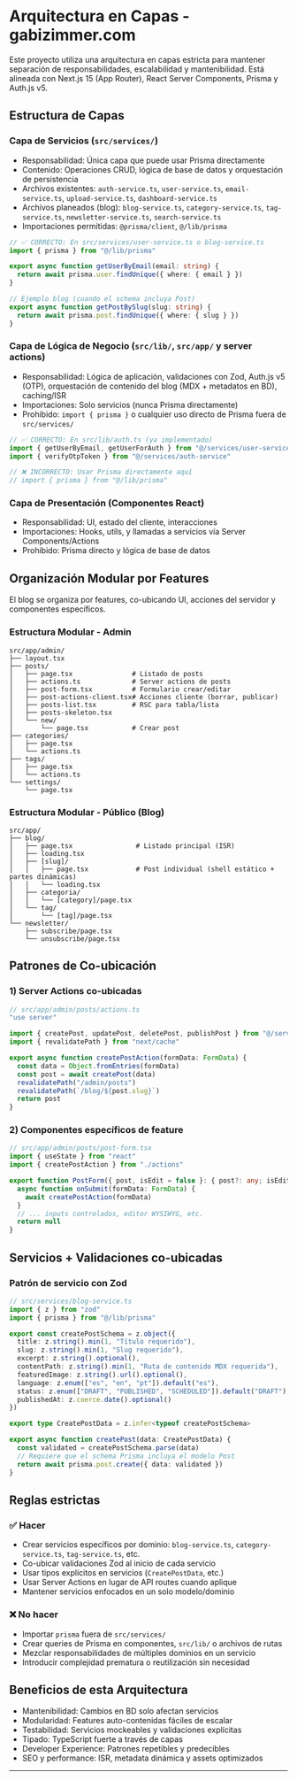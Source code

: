 # Arquitectura en Capas - gabizimmer.com

Este proyecto utiliza una arquitectura en capas estricta para mantener separación de responsabilidades, escalabilidad y mantenibilidad. Está alineada con Next.js 15 (App Router), React Server Components, Prisma y Auth.js v5.

## Estructura de Capas

### Capa de Servicios (`src/services/`)
- Responsabilidad: Única capa que puede usar Prisma directamente
- Contenido: Operaciones CRUD, lógica de base de datos y orquestación de persistencia
- Archivos existentes: `auth-service.ts`, `user-service.ts`, `email-service.ts`, `upload-service.ts`, `dashboard-service.ts`
- Archivos planeados (blog): `blog-service.ts`, `category-service.ts`, `tag-service.ts`, `newsletter-service.ts`, `search-service.ts`
- Importaciones permitidas: `@prisma/client`, `@/lib/prisma`

```typescript
// ✅ CORRECTO: En src/services/user-service.ts o blog-service.ts
import { prisma } from "@/lib/prisma"

export async function getUserByEmail(email: string) {
  return await prisma.user.findUnique({ where: { email } })
}

// Ejemplo blog (cuando el schema incluya Post)
export async function getPostBySlug(slug: string) {
  return await prisma.post.findUnique({ where: { slug } })
}
```

### Capa de Lógica de Negocio (`src/lib/`, `src/app/` y server actions)
- Responsabilidad: Lógica de aplicación, validaciones con Zod, Auth.js v5 (OTP), orquestación de contenido del blog (MDX + metadatos en BD), caching/ISR
- Importaciones: Solo servicios (nunca Prisma directamente)
- Prohibido: `import { prisma }` o cualquier uso directo de Prisma fuera de `src/services/`

```typescript
// ✅ CORRECTO: En src/lib/auth.ts (ya implementado)
import { getUserByEmail, getUserForAuth } from "@/services/user-service"
import { verifyOtpToken } from "@/services/auth-service"

// ❌ INCORRECTO: Usar Prisma directamente aquí
// import { prisma } from "@/lib/prisma"
```

### Capa de Presentación (Componentes React)
- Responsabilidad: UI, estado del cliente, interacciones
- Importaciones: Hooks, utils, y llamadas a servicios vía Server Components/Actions
- Prohibido: Prisma directo y lógica de base de datos

## Organización Modular por Features

El blog se organiza por features, co-ubicando UI, acciones del servidor y componentes específicos.

### Estructura Modular - Admin

```
src/app/admin/
├── layout.tsx
├── posts/
│   ├── page.tsx               # Listado de posts
│   ├── actions.ts             # Server actions de posts
│   ├── post-form.tsx          # Formulario crear/editar
│   ├── post-actions-client.tsx# Acciones cliente (borrar, publicar)
│   ├── posts-list.tsx         # RSC para tabla/lista
│   ├── posts-skeleton.tsx
│   └── new/
│       └── page.tsx           # Crear post
├── categories/
│   ├── page.tsx
│   └── actions.ts
├── tags/
│   ├── page.tsx
│   └── actions.ts
└── settings/
    └── page.tsx
```

### Estructura Modular - Público (Blog)

```
src/app/
├── blog/
│   ├── page.tsx                # Listado principal (ISR)
│   ├── loading.tsx
│   ├── [slug]/
│   │   ├── page.tsx            # Post individual (shell estático + partes dinámicas)
│   │   └── loading.tsx
│   ├── categoria/
│   │   └── [category]/page.tsx
│   └── tag/
│       └── [tag]/page.tsx
└── newsletter/
    ├── subscribe/page.tsx
    └── unsubscribe/page.tsx
```

## Patrones de Co-ubicación

### 1) Server Actions co-ubicadas
```typescript
// src/app/admin/posts/actions.ts
"use server"

import { createPost, updatePost, deletePost, publishPost } from "@/services/blog-service"
import { revalidatePath } from "next/cache"

export async function createPostAction(formData: FormData) {
  const data = Object.fromEntries(formData)
  const post = await createPost(data)
  revalidatePath("/admin/posts")
  revalidatePath(`/blog/${post.slug}`)
  return post
}
```

### 2) Componentes específicos de feature
```typescript
// src/app/admin/posts/post-form.tsx
import { useState } from "react"
import { createPostAction } from "./actions"

export function PostForm({ post, isEdit = false }: { post?: any; isEdit?: boolean }) {
  async function onSubmit(formData: FormData) {
    await createPostAction(formData)
  }
  // ... inputs controlados, editor WYSIWYG, etc.
  return null
}
```

## Servicios + Validaciones co-ubicadas

### Patrón de servicio con Zod
```typescript
// src/services/blog-service.ts
import { z } from "zod"
import { prisma } from "@/lib/prisma"

export const createPostSchema = z.object({
  title: z.string().min(1, "Título requerido"),
  slug: z.string().min(1, "Slug requerido"),
  excerpt: z.string().optional(),
  contentPath: z.string().min(1, "Ruta de contenido MDX requerida"),
  featuredImage: z.string().url().optional(),
  language: z.enum(["es", "en", "pt"]).default("es"),
  status: z.enum(["DRAFT", "PUBLISHED", "SCHEDULED"]).default("DRAFT"),
  publishedAt: z.coerce.date().optional()
})

export type CreatePostData = z.infer<typeof createPostSchema>

export async function createPost(data: CreatePostData) {
  const validated = createPostSchema.parse(data)
  // Requiere que el schema Prisma incluya el modelo Post
  return await prisma.post.create({ data: validated })
}
```


## Reglas estrictas

### ✅ Hacer
- Crear servicios específicos por dominio: `blog-service.ts`, `category-service.ts`, `tag-service.ts`, etc.
- Co-ubicar validaciones Zod al inicio de cada servicio
- Usar tipos explícitos en servicios (`CreatePostData`, etc.)
- Usar Server Actions en lugar de API routes cuando aplique
- Mantener servicios enfocados en un solo modelo/dominio

### ❌ No hacer
- Importar `prisma` fuera de `src/services/`
- Crear queries de Prisma en componentes, `src/lib/` o archivos de rutas
- Mezclar responsabilidades de múltiples dominios en un servicio
- Introducir complejidad prematura o reutilización sin necesidad

## Beneficios de esta Arquitectura

- Mantenibilidad: Cambios en BD solo afectan servicios
- Modularidad: Features auto-contenidas fáciles de escalar
- Testabilidad: Servicios mockeables y validaciones explícitas
- Tipado: TypeScript fuerte a través de capas
- Developer Experience: Patrones repetibles y predecibles
- SEO y performance: ISR, metadata dinámica y assets optimizados

---

